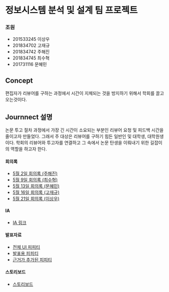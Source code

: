 # 정보시스템 분석 및 설계 팀 프로젝트

### 조원
  - 201533245 이상우
  - 201834702 고재규
  - 201834742 주해진
  - 201834745 최수혁
  - 201731116 문혜민

## Concept
편집자가 리뷰어를 구하는 과정에서 시간이 지체되는 것을 방지하기 위해서 학회를 끌고 오는것이다.

## Journnect 설명
논문 투고 절차 과정에서 가장 긴 시간이 소요되는 부분인 리뷰어 요청 및 피드백 시간을 줄이고자 만들었다. 그래서 주 대상은 리뷰어를 구하기 힘든 일반인 및 대학생, 대학원생이다. 학회의 리뷰어와 투고자를 연결하고 그 속에서 논문 탄생을 이뤄내기 위한 길잡이의 역할을 하고자 한다.


#### 회의록
- [5월 2일 회의록 (주해진)](./com/abb.txt)
- [5월 9일 회의록 (최수혁)](./com/2019.05.09.txt)
- [5월 13일 회의록 (문혜민)](./com/12th.hwp)
- [5월 16일 회의록 (고재규)](https://docs.google.com/document/d/1ian_eHzpl9vIGrbEV_In47dPPr968N-3vBFS2RIdW4c/edit?usp=sharing)
- [5월 21일 회의록 (이상우)](https://docs.google.com/document/d/1Vka60StuCbS5NS2p2Zw9Mln7sMok-dy9OjZ6L8snaFg/edit)

#### IA
- [IA 링크](https://docs.google.com/spreadsheets/d/1AkB7Hc_xubRsbOp3B6Buha5o9dTmse0DKw8SU0Bai88/edit?usp=sharing)

#### 발표자료
- [전체 UI 피피티](./pptx/all.pptx)
- [발표용 피피티](./pptx/6조발표자료.pdf)
- [근거가 추가된 피피티](./pptx/근거.ppt)
#### 스토리보드
- [스토리보드](./storyboard/storyboard.pptx)
